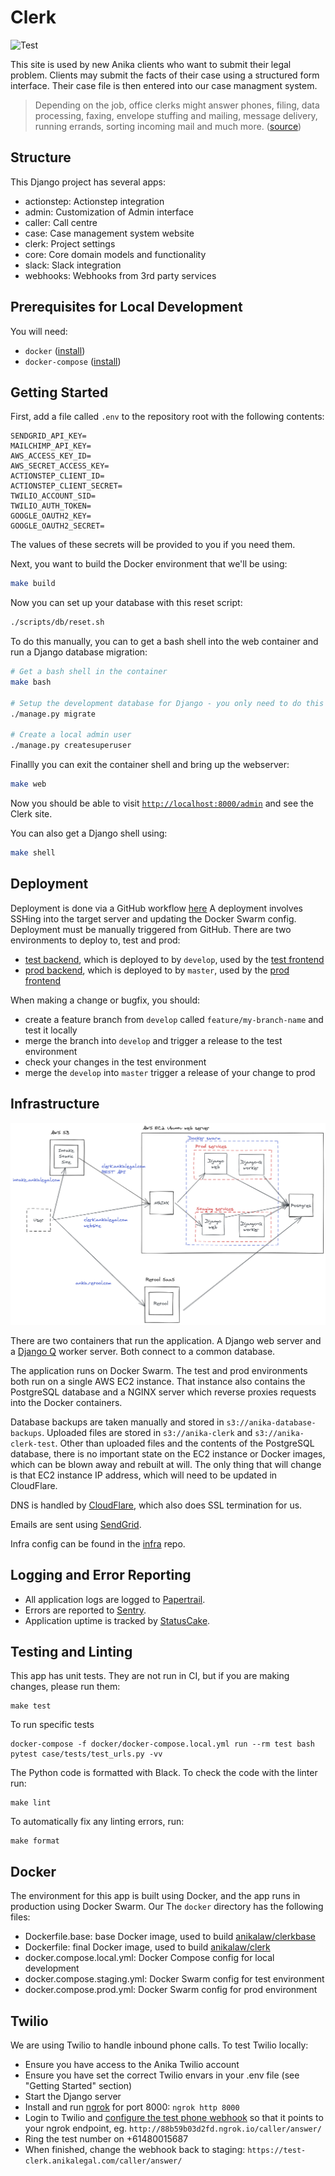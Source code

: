 # Clerk

![Test](https://github.com/AnikaLegal/clerk/workflows/Test/badge.svg?branch=develop)

This site is used by new Anika clients who want to submit their legal problem. Clients may submit the facts of their case using a structured form interface. Their case file is then entered into our case managment system.

> Depending on the job, office clerks might answer phones, filing, data processing, faxing, envelope stuffing and mailing, message delivery, running errands, sorting incoming mail and much more. ([source](https://www.snagajob.com/job-descriptions/office-clerk/))

## Structure

This Django project has several apps:

- actionstep: Actionstep integration
- admin: Customization of Admin interface
- caller: Call centre
- case: Case management system website
- clerk: Project settings
- core: Core domain models and functionality
- slack: Slack integration
- webhooks: Webhooks from 3rd party services

## Prerequisites for Local Development

You will need:

- `docker` ([install](https://docs.docker.com/install/#supported-platforms))
- `docker-compose` ([install](https://docs.docker.com/compose/install/))

## Getting Started

First, add a file called `.env` to the repository root with the following contents:

```text
SENDGRID_API_KEY=
MAILCHIMP_API_KEY=
AWS_ACCESS_KEY_ID=
AWS_SECRET_ACCESS_KEY=
ACTIONSTEP_CLIENT_ID=
ACTIONSTEP_CLIENT_SECRET=
TWILIO_ACCOUNT_SID=
TWILIO_AUTH_TOKEN=
GOOGLE_OAUTH2_KEY=
GOOGLE_OAUTH2_SECRET=
```

The values of these secrets will be provided to you if you need them.

Next, you want to build the Docker environment that we'll be using:

```bash
make build
```

Now you can set up your database with this reset script:

```bash
./scripts/db/reset.sh
```

To do this manually, you can to get a bash shell into the web container and run a Django database migration:

```bash
# Get a bash shell in the container
make bash

# Setup the development database for Django - you only need to do this once.
./manage.py migrate

# Create a local admin user
./manage.py createsuperuser
```

Finallly you can exit the container shell and bring up the webserver:

```bash
make web
```

Now you should be able to visit [`http://localhost:8000/admin`](http://localhost:8000/admin) and see the Clerk site.

You can also get a Django shell using:

```bash
make shell
```

## Deployment

Deployment is done via a GitHub workflow [here](https://github.com/AnikaLegal/clerk/actions?query=workflow%3ADeploy.) A deployment involves SSHing into the target server and updating the Docker Swarm config. Deployment must be manually triggered from GitHub. There are two environments to deploy to, test and prod:

- [test backend](https://test-clerk.anikalegal.com/admin), which is deployed to by `develop`, used by the [test frontend](https://test-repairs.anikalegal.com)
- [prod backend](https://clerk.anikalegal.com/admin), which is deployed to by `master`, used by the [prod frontend](https://repairs.anikalegal.com)

When making a change or bugfix, you should:

- create a feature branch from `develop` called `feature/my-branch-name` and test it locally
- merge the branch into `develop` and trigger a release to the test environment
- check your changes in the test environment
- merge the `develop` into `master` trigger a release of your change to prod

## Infrastructure

![infra](docs/infra.png)

There are two containers that run the application. A Django web server and a [Django Q](https://django-q.readthedocs.io/en/latest/) worker server. Both connect to a common database.

The application runs on Docker Swarm. The test and prod environments both run on a single AWS EC2 instance. That instance also contains the PostgreSQL database and a NGINX server which reverse proxies requests into the Docker containers.

Database backups are taken manually and stored in `s3://anika-database-backups`. Uploaded files are stored in `s3://anika-clerk` and `s3://anika-clerk-test`. Other than uploaded files and the contents of the PostgreSQL database, there is no important state on the EC2 instance or Docker images, which can be blown away and rebuilt at will. The only thing that will change is that EC2 instance IP address, which will need to be updated in CloudFlare.

DNS is handled by [CloudFlare](https://dash.cloudflare.com/7de9e8b83e7f8e80bdb5f40ec9e0ef22/anikalegal.com/dns), which also does SSL termination for us.

Emails are sent using [SendGrid](https://app.sendgrid.com).

Infra config can be found in the [infra](https://github.com/AnikaLegal/infra) repo.

## Logging and Error Reporting

- All application logs are logged to [Papertrail](https://papertrailapp.com/systems/Clerk/events).
- Errors are reported to [Sentry](https://sentry.io/organizations/anika-legal/projects/).
- Application uptime is tracked by [StatusCake](https://app.statuscake.com/YourStatus.php).

## Testing and Linting

This app has unit tests. They are not run in CI, but if you are making changes, please run them:

```
make test
```

To run specific tests

```
docker-compose -f docker/docker-compose.local.yml run --rm test bash
pytest case/tests/test_urls.py -vv
```

The Python code is formatted with Black. To check the code with the linter run:

```
make lint
```

To automatically fix any linting errors, run:

```
make format
```

## Docker

The environment for this app is built using Docker, and the app runs in production using Docker Swarm. Our The `docker` directory has the following files:

- Dockerfile.base: base Docker image, used to build [anikalaw/clerkbase](https://hub.docker.com/repository/docker/anikalaw/clerkbase)
- Dockerfile: final Docker image, used to build [anikalaw/clerk](https://hub.docker.com/repository/docker/anikalaw/clerk)
- docker.compose.local.yml: Docker Compose config for local development
- docker.compose.staging.yml: Docker Swarm config for test environment
- docker.compose.prod.yml: Docker Swarm config for prod environment

## Twilio

We are using Twilio to handle inbound phone calls. To test Twilio locally:

- Ensure you have access to the Anika Twilio account
- Ensure you have set the correct Twilio envars in your .env file (see "Getting Started" section)
- Start the Django server
- Install and run [ngrok](https://ngrok.com/) for port 8000: `ngrok http 8000`
- Login to Twilio and [configure the test phone webhook](https://www.twilio.com/console/phone-numbers/PN5ab5df1280aa1456035801dd1a25824a) so that it points to your ngrok endpoint, eg. `http://88b59b03d2fd.ngrok.io/caller/answer/`
- Ring the test number on +61480015687
- When finished, change the webhook back to staging: `https://test-clerk.anikalegal.com/caller/answer/`
